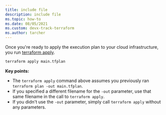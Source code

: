 ```yaml
---
title: include file
description: include file
ms.topic: how-to
ms.date: 08/05/2021
ms.custom: devx-track-terraform
ms.author: tarcher
---
```


Once you're ready to apply the execution plan to your cloud infrastructure, you run [terraform apply](https://www.terraform.io/docs/commands/apply.html).

```cmd
terraform apply main.tfplan
```

**Key points:**

- The `terraform apply` command above assumes you previously ran `terraform plan -out main.tfplan`.
- If you specified a different filename for the `-out` parameter, use that same filename in the call to `terraform apply`.
- If you didn't use the `-out` parameter, simply call `terraform apply` without any parameters.